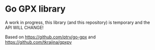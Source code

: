 # Go GPX library

A work in progress, this library (and this repository) is temporary and the API WILL CHANGE!

Based on https://github.com/ptrv/go-gpx and https://github.com/tkrajina/gpxpy
